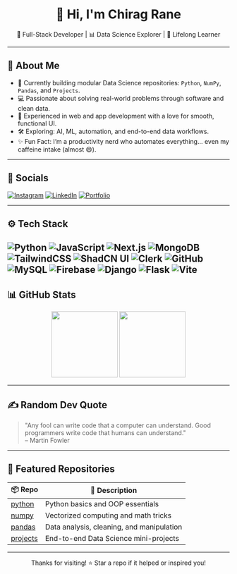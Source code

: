 <h1 align="center">👋 Hi, I'm Chirag Rane</h1>
<p align="center">🚀 Full-Stack Developer | 📊 Data Science Explorer | 🧠 Lifelong Learner</p>

---

## 🐍 About Me

- 🔭 Currently building modular Data Science repositories: `Python`, `NumPy`, `Pandas`, and `Projects`.
- 💻 Passionate about solving real-world problems through software and clean data.
- 📱 Experienced in web and app development with a love for smooth, functional UI.
- 🛠 Exploring: AI, ML, automation, and end-to-end data workflows.
- ✨ Fun Fact: I’m a productivity nerd who automates everything... even my caffeine intake (almost 😄).

---

## 📲 Socials

[![Instagram](https://img.shields.io/badge/Instagram-%23E4405F.svg?style=flat&logo=instagram&logoColor=white)](https://www.instagram.com/chiragrane04/)
[![LinkedIn](https://img.shields.io/badge/LinkedIn-%230077B5.svg?style=flat&logo=linkedin&logoColor=white)](https://www.linkedin.com/in/chirag-rane-2a7ba5270/)
[![Portfolio](https://img.shields.io/badge/Portfolio-Coming_Soon-blue)](#)<!-- optional -->

---

## ⚙️ Tech Stack

![Python](https://img.shields.io/badge/-Python-3776AB?style=flat&logo=python&logoColor=white)
![JavaScript](https://img.shields.io/badge/-JavaScript-F7DF1E?style=flat&logo=javascript&logoColor=black)
![Next.js](https://img.shields.io/badge/-Next.js-black?style=flat&logo=next.js)
![MongoDB](https://img.shields.io/badge/-MongoDB-47A248?style=flat&logo=mongodb&logoColor=white)
![TailwindCSS](https://img.shields.io/badge/-TailwindCSS-38B2AC?style=flat&logo=tailwind-css)
![ShadCN UI](https://img.shields.io/badge/-ShadCN-111827?style=flat&logo=react&logoColor=white)
![Clerk](https://img.shields.io/badge/-Clerk-F44?style=flat&logo=clerk&logoColor=white)
![GitHub](https://img.shields.io/badge/-GitHub-181717?style=flat&logo=github)
![MySQL](https://img.shields.io/badge/-MySql-181717?style=flat&logo=mysql&logoColor=orange)
![Firebase](https://img.shields.io/badge/-Firebase-181717?style=flat&logo=Firebase&logoColor=yellow)
![Django](https://img.shields.io/badge/-Django-181717?style=flat&logo=Django&logoColor=green)
![Flask](https://img.shields.io/badge/-Flask-181717?style=flat&logo=Flask&logoColor=sky)
![Vite](https://img.shields.io/badge/-Vite-181717?style=flat&logo=Vite&logoColor=purple)
---

## 📊 GitHub Stats

<!-- GitHub stats with streak and language usage -->
<div align="center">
  <img height="150em" src="https://github-readme-stats.vercel.app/api?username=heychirag-ds&show_icons=true&theme=tokyonight" />
  <img height="150em" src="https://github-readme-stats.vercel.app/api/top-langs/?username=heychirag-ds&layout=compact&theme=tokyonight" />
</div>

---

## ✍️ Random Dev Quote

> "Any fool can write code that a computer can understand. Good programmers write code that humans can understand."  
> – Martin Fowler

---

## 🧩 Featured Repositories

| 📦 Repo | 📌 Description |
|--------|----------------|
| [python](https://github.com/heychirag-ds/Python.git) | Python basics and OOP essentials |
| [numpy](https://github.com/heychirag-ds/Numpy.git) | Vectorized computing and math tricks |
| [pandas](https://github.com/heychirag-ds/Pandas.git) | Data analysis, cleaning, and manipulation |
| [projects](https://github.com/heychirag-ds/Projects.git) | End-to-end Data Science mini-projects |

---

<p align="center">
  Thanks for visiting! ⭐ Star a repo if it helped or inspired you!
</p>
